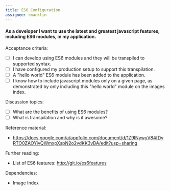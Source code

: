 ```yaml
---
title: ES6 Configuration
assignee: rmacklin
---
```


#### As a developer I want to use the latest and greatest javascript features, including ES6 modules, in my application.

Acceptance criteria:
- [ ] I can develop using ES6 modules and they will be transpiled to supported
  syntax.
- [ ] I have configured my production setup to support this transpilation.
- [ ] A "hello world" ES6 module has been added to the application.
- [ ] I know how to include javascript modules only on a given page, as
  demonstrated by only including this "hello world" module on the images index.

Discussion topics:
- [ ] What are the benefits of using ES6 modules?
- [ ] What is transpilation and why is it awesome?

Reference material:
- https://docs.google.com/a/appfolio.com/document/d/1Z9INywyV84fDyRTO0ZAOYivQWmxpXspN2o2vdKK3vBA/edit?usp=sharing

Further reading:
- List of ES6 features: http://git.io/es6features

Dependencies:
- Image Index
